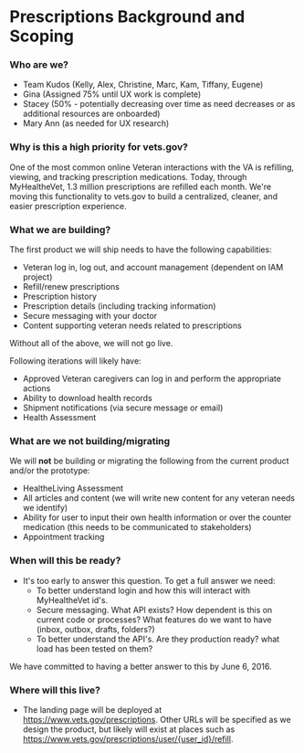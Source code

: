 # Prescriptions Background and Scoping

### Who are we?
- Team Kudos (Kelly, Alex, Christine, Marc, Kam, Tiffany, Eugene)
- Gina (Assigned 75% until UX work is complete)
- Stacey (50% - potentially decreasing over time as need decreases or as additional resources are onboarded)
- Mary Ann (as needed for UX research)

### Why is this a high priority for vets.gov?
One of the most common online Veteran interactions with the VA is refilling, viewing, and tracking prescription medications.  Today, through MyHealtheVet, 1.3 million prescriptions are refilled each month. We're moving this functionality to vets.gov to build a centralized, cleaner, and easier prescription experience.  

### What we are building?
The first product we will ship needs to have the following capabilities:

- Veteran log in, log out, and account management (dependent on IAM project)
- Refill/renew prescriptions 
- Prescription history
- Prescription details (including tracking information) 
- Secure messaging with your doctor
- Content supporting veteran needs related to prescriptions

Without all of the above, we will not go live.  

Following iterations will likely have:

- Approved Veteran caregivers can log in and perform the appropriate actions
- Ability to download health records
- Shipment notifications (via secure message or email)
- Health Assessment

### What are we not building/migrating
We will **not** be building or migrating the following from the current product and/or the prototype:

- HealtheLiving Assessment
- All articles and content (we will write new content for any veteran needs we identify)
- Ability for user to input their own health information or over the counter medication (this needs to be communicated to stakeholders)
- Appointment tracking

### When will this be ready?
- It's too early to answer this question. To get a full answer we need:
  - To better understand login and how this will interact with MyHealtheVet id's.
  - Secure messaging. What API exists? How dependent is this on current code or processes? What features do we want to have (inbox, outbox, drafts, folders?)
  - To better understand the API's. Are they production ready? what load has been tested on them? 

 We have committed to having a better answer to this by June 6, 2016. 
  

### Where will this live?
- The landing page will be deployed at https://www.vets.gov/prescriptions.  Other URLs will be specified as we design the product, but likely will exist at places such as https://www.vets.gov/prescriptions/user/{user_id}/refill. 

